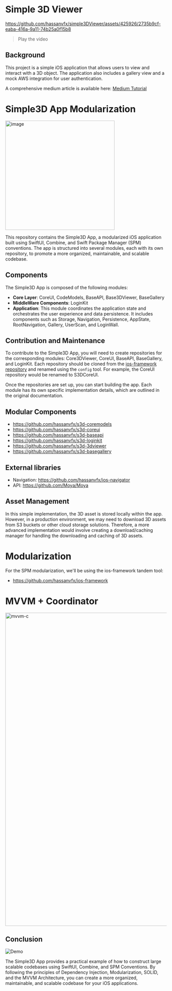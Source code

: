 # Simple 3D Viewer

https://github.com/hassanvfx/simple3DViewer/assets/425926/2735b9cf-eaba-416a-9a11-74b25a0f15b8
> Play the video

## Background

This project is a simple iOS application that allows users to view and interact with a 3D object. The application also includes a gallery view and a mock AWS integration for user authentication.

A comprehensive medium article is available here:
[Medium Tutorial](https://twinchat.medium.com/building-reactive-applications-with-swiftui-and-combine-a-tutorial-on-ios-app-simple3d-25d18eef7649)

# Simple3D App Modularization
<img width="341" alt="image" src="https://github.com/hassanvfx/simple3DViewer/assets/425926/01029d1f-d7fb-4ef2-9828-b4b8f634ec7d">

This repository contains the Simple3D App, a modularized iOS application built using SwiftUI, Combine, and Swift Package Manager (SPM) conventions. The app is structured into several modules, each with its own repository, to promote a more organized, maintainable, and scalable codebase.

## Components

The Simple3D App is composed of the following modules:

- **Core Layer**: CoreUI, CodeModels, BaseAPI, Base3DViewer, BaseGallery
- **MiddleWare Components**: LoginKit
- **Application**: This module coordinates the application state and orchestrates the user experience and data persistence. It includes components such as Storage, Navigation, Persistence, AppState, RootNavigation, Gallery, UserScan, and LoginWall.

## Contribution and Maintenance

To contribute to the Simple3D App, you will need to create repositories for the corresponding modules: Core3DViewer, CoreUI, BaseAPI, BaseGallery, and LoginKit. Each repository should be cloned from the [ios-framework repository](https://github.com/hassanvfx/ios-framework) and renamed using the `config` tool. For example, the CoreUI repository would be renamed to S3DCoreUI.

Once the repositories are set up, you can start building the app. Each module has its own specific implementation details, which are outlined in the original documentation. 

## Modular Components

- https://github.com/hassanvfx/s3d-coremodels
- https://github.com/hassanvfx/s3d-coreui
- https://github.com/hassanvfx/s3d-baseapi
- https://github.com/hassanvfx/s3d-loginkit
- https://github.com/hassanvfx/s3d-3dviewer
- https://github.com/hassanvfx/s3d-basegallery

## External libraries

- Navigation: https://github.com/hassanvfx/ios-navigator
- API: https://github.com/Moya/Moya

## Asset Management

In this simple implementation, the 3D asset is stored locally within the app. However, in a production environment, we may need to download 3D assets from S3 buckets or other cloud storage solutions. Therefore, a more advanced implementation would involve creating a download/caching manager for handling the downloading and caching of 3D assets.

# Modularization

For the SPM modularization, we'll be using the ios-framework tandem tool:
- https://github.com/hassanvfx/ios-framework

# MVVM + Coordinator

<img width="977" alt="mvvm-c" src="https://user-images.githubusercontent.com/425926/190287169-26eb85cf-2b11-40a6-9c9d-dfa786a059a8.png">

## Conclusion

![Demo](https://github.com/hassanvfx/simple3DViewer/assets/425926/67bcacec-6245-4122-a276-c35e0e1b03a6)

The Simple3D App provides a practical example of how to construct large scalable codebases using SwiftUI, Combine, and SPM Conventions. By following the principles of Dependency Injection, Modularization, SOLID, and the MVVM Architecture, you can create a more organized, maintainable, and scalable codebase for your iOS applications.




